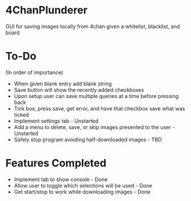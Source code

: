# 4ChanPlunderer
GUI for saving images locally from 4chan given a whitelist, blacklist, and board

# To-Do
(In order of importance)
- When given blank entry add blank string
- Save button will show the recently added checkboxes
- Upon setup user can save multiple queries at a time before pressing back
- Tick box, press save, get error, and have that checkbox save what was ticked
- Implement settings tab - Unstarted
- Add a menu to delete, save, or skip images presented to the user - Unstarted
- Safely stop program avoiding half-downloaded images - TBD

# Features Completed
- Implement tab to show console - Done
- Allow user to toggle which selections will be used - Done
- Get start/stop to work while downloading images - Done

